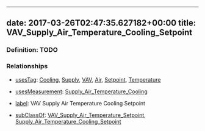 
---
date: 2017-03-26T02:47:35.627182+00:00
title: VAV_Supply_Air_Temperature_Cooling_Setpoint
---
### Definition: TODO

### Relationships

* [usesTag](https://brickschema.org/schema/1.0/BrickFrame#usesTag): [Cooling](https://brickschema.org/schema/1.0/BrickTag#Cooling), [Supply](https://brickschema.org/schema/1.0/BrickTag#Supply), [VAV](https://brickschema.org/schema/1.0/BrickTag#VAV), [Air](https://brickschema.org/schema/1.0/BrickTag#Air), [Setpoint](https://brickschema.org/schema/1.0/BrickTag#Setpoint), [Temperature](https://brickschema.org/schema/1.0/BrickTag#Temperature)

* [usesMeasurement](https://brickschema.org/schema/1.0/BrickFrame#usesMeasurement): [Supply_Air_Temperature_Cooling](https://brickschema.org/schema/1.0/Brick#Supply_Air_Temperature_Cooling)

* [label](http://www.w3.org/2000/01/rdf-schema#label): VAV Supply Air Temperature Cooling Setpoint

* [subClassOf](http://www.w3.org/2000/01/rdf-schema#subClassOf): [VAV_Supply_Air_Temperature_Setpoint](https://brickschema.org/schema/1.0/Brick#VAV_Supply_Air_Temperature_Setpoint), [Supply_Air_Temperature_Cooling_Setpoint](https://brickschema.org/schema/1.0/Brick#Supply_Air_Temperature_Cooling_Setpoint)

